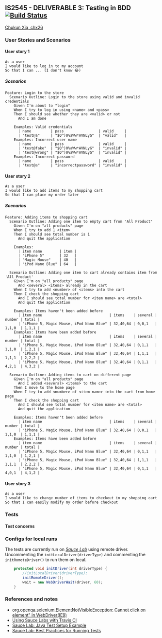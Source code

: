 ## IS2545 - DELIVERABLE 3: Testing in BDD [![Build Status](https://travis-ci.org/Xynoci/IS2545_Software_Quality_Assurance.svg?branch=master)](https://travis-ci.org/Xynoci/IS2545_Software_Quality_Assurance)

[Chukun Xia, chx26](mailto:chukun.xia@pitt.edu) 

### User Stories and Scenarios

#### User story 1

```
As a user
I would like to log in to my account
So that I can ... (I don't know 😂)
```

##### Scenarios

```cucumber
Feature: Login to the store
  Scenario Outline: Login to the store using valid and invalid credentials
    Given I'm about to "login"
    When I try to log in using <name> and <pass>
    Then I should see whether they are <valid> or not
      And I am done

    Examples: Valid credentials
      | name         | pass                | valid     |
      | "test@a"     | "$Q^)0%aWw*AVNLyG"  | "valid"   |
    Examples: Incorrect user name
      | name         | pass                | valid     |
      | "test@fake"  | "$Q^)0%aWw*AVNLyG"  | "invalid" |
      | "test@wrong" | "$Q^)0%aWw*AVNLyG"  | "invalid" |
    Examples: Incorrect password
      | name         | pass                | valid     |
      | "test@a"     | "incorrectpassword" | "invalid" |

```

#### User story 2

```
As a user
I would like to add items to my shopping cart
So that I can place my order later
```

##### Scenarios

```cucumber
Feature: Adding items to shopping cart
  Scenario Outline: Adding one item to empty cart from 'All Product'
    Given I'm on "all products" page
    When I try to add 1 <item>
    Then I should see total number is 1
      And quit the application

    Examples:
      | item name        | item |
      | "iPhone 5"       | 32   |
      | "Magic Mouse"    | 40   |
      | "iPod Nano Blue" | 64   |

  Scenario Outline: Adding one item to cart already contains item from 'All Product'
    Given I'm on "all products" page
      And <several> <items> already in the cart
    When I try to add <number> of <items> into the cart
    Then I check the shopping cart
      And I should see total number for <item name> are <total>
      And quit the application

    Examples: Items haven't been added before
      | item name                               | items    | several | number | total |
      | "iPhone 5, Magic Mouse, iPod Nano Blue" | 32,40,64 | 0,0,1   | 1,1,0  | 1,1,1 |
    Examples: Items have been added before
      | item name                               | items    | several | number | total |
      | "iPhone 5, Magic Mouse, iPod Nano Blue" | 32,40,64 | 0,1,1   | 1,1,0  | 1,2,1 |
      | "iPhone 5, Magic Mouse, iPod Nano Blue" | 32,40,64 | 1,1,1   | 1,1,1  | 2,2,2 |
      | "iPhone 5, Magic Mouse, iPod Nano Blue" | 32,40,64 | 0,1,1   | 4,2,1  | 4,3,2 |

  Scenario Outline: Adding items to cart on different page
    Given I'm on "all products" page
      And I added <several> <items> to the cart
    Then I move to the home page
    When I try to add <number> of <item name> into the cart from home page
    Then I check the shopping cart
      And I should see total number for <item name> are <total>
      And quit the application

    Examples: Items haven't been added before
      | item name                               | items    | several | number | total |
      | "iPhone 5, Magic Mouse, iPod Nano Blue" | 32,40,64 | 0,0,1   | 1,1,0  | 1,1,1 |
    Examples: Items have been added before
      | item name                               | items    | several | number | total |
      | "iPhone 5, Magic Mouse, iPod Nano Blue" | 32,40,64 | 0,1,1   | 1,1,0  | 1,2,1 |
      | "iPhone 5, Magic Mouse, iPod Nano Blue" | 32,40,64 | 1,1,1   | 1,1,1  | 2,2,2 |
      | "iPhone 5, Magic Mouse, iPod Nano Blue" | 32,40,64 | 0,1,1   | 4,0,1  | 4,1,2 |

```

#### User story 3

```
As a user
I would like to change number of items to checkout in my shopping cart
So that I can easily modify my order before checkout
```

### Tests

#### Test concerns


### Configs for local runs

The tests are currently run on *[Sauce Lab](https://saucelabs.com/)* using remote driver. Uncommenting the `initLocalDriver(driverType)` and commenting the `initRomoteDriver()` to run them on local.

```java
    protected void initDriver(int driverType) {
        //initLocalDriver(driverType);
        initRomoteDriver();
        wait = new WebDriverWait(driver, 60);
    }
```

### References and notes
- [org.openqa.selenium.ElementNotVisibleException: Cannot click on element" in WebDriver(IE9)](http://stackoverflow.com/questions/23730615/org-openqa-selenium-elementnotvisibleexception-cannot-click-on-element-in-webd)
- [Using Sauce Labs with Travis CI](https://docs.travis-ci.com/user/sauce-connect/)
- [Sauce Lab: Java Test Setup Example](https://wiki.saucelabs.com/display/DOCS/Java+Test+Setup+Example)
- [Sauce Lab: Best Practices for Running Tests](https://wiki.saucelabs.com/display/DOCS/Best+Practices+for+Running+Tests)



